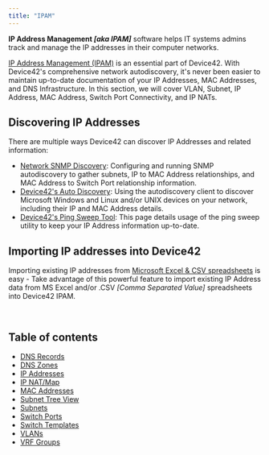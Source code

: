 ```yaml
---
title: "IPAM"
---
```


**IP Address Management _\[aka IPAM\]_** software helps IT systems admins track and manage the IP addresses in their computer networks.

[IP Address Management (IPAM)](https://www.device42.com/features/ip-address-management/) is an essential part of Device42. With Device42's comprehensive network autodiscovery, it's never been easier to maintain up-to-date documentation of your IP Addresses, MAC Addresses, and DNS Infrastructure. In this section, we will cover VLAN, Subnet, IP Address, MAC Address, Switch Port Connectivity, and IP NATs.

## Discovering IP Addresses

There are multiple ways Device42 can discover IP Addresses and related information:

- [Network SNMP Discovery](auto-discovery/network-auto-discovery.mdx): Configuring and running SNMP autodiscovery to gather subnets, IP to MAC Address relationships, and MAC Address to Switch Port relationship information.
- [Device42's Auto Discovery](auto-discovery/windows-and-hyper-v-auto-discovery.md): Using the autodiscovery client to discover Microsoft Windows and Linux and/or UNIX devices on your network, including their IP and MAC Address details.
- [Device42's Ping Sweep Tool](auto-discovery/d42-ping-sweep.md): This page details usage of the ping sweep utility to keep your IP Address information up-to-date.

## Importing IP addresses into Device42

Importing existing IP addresses from [Microsoft Excel & CSV spreadsheets](getstarted/importing-data-from-existing-spreadsheets.mdx) is easy - Take advantage of this powerful feature to import existing IP Address data from MS Excel and/or .CSV _\[Comma Separated Value\]_ spreadsheets into Device42 IPAM.

 


## Table of contents

- [DNS Records](infrastructure-management/ipam/dns-records.md)
- [DNS Zones](infrastructure-management/ipam/dns-zones.md)
- [IP Addresses](infrastructure-management/ipam/ip-addresses.md)
- [IP NAT/Map](infrastructure-management/ipam/ip-nat-map.md)
- [MAC Addresses](infrastructure-management/ipam/mac-addresses.md)
- [Subnet Tree View](infrastructure-management/ipam/subnet-tree-view.md)
- [Subnets](infrastructure-management/ipam/subnets.md)
- [Switch Ports](infrastructure-management/ipam/switch-ports.md)
- [Switch Templates](infrastructure-management/ipam/switch-templates.md)
- [VLANs](infrastructure-management/ipam/vlans.md)
- [VRF Groups](infrastructure-management/ipam/vrf-groups.md)
